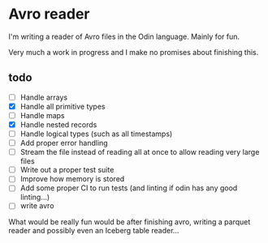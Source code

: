 # Avro reader

I'm writing a reader of Avro files in the Odin language. Mainly for fun.

Very much a work in progress and I make no promises about finishing this.

## todo

- [ ] Handle arrays
- [x] Handle all primitive types
- [ ] Handle maps
- [x] Handle nested records
- [ ] Handle logical types (such as all timestamps)
- [ ] Add proper error handling
- [ ] Stream the file instead of reading all at once to allow reading very large files
- [ ] Write out a proper test suite
- [ ] Improve how memory is stored
- [ ] Add some proper CI to run tests (and linting if odin has any good linting...)
- [ ] write avro

What would be really fun would be after finishing avro, writing a parquet reader and possibly even an Iceberg table reader...
